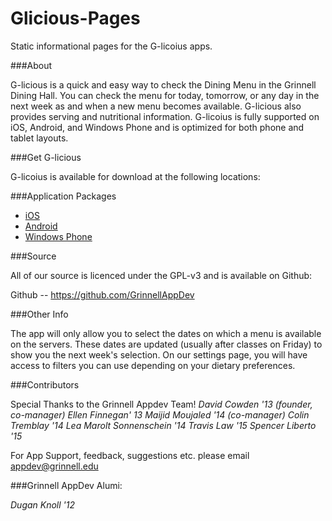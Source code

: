 Glicious-Pages
==============

Static informational pages for the G-licoius apps.

###About

G-licious is a quick and easy way to check the Dining Menu in the Grinnell Dining Hall. You can check the menu for today, tomorrow, or any day in the next week as and when a new menu becomes available. G-licious also provides serving and nutritional information.  G-licoius is fully supported on iOS, Android, and Windows Phone and is optimized for both phone and tablet layouts.

###Get G-licious

G-licoius is available for download at the following locations:

###Application Packages

* [iOS](https://itunes.apple.com/us/app/g-licious/id523738999?mt=8)
* [Android](https://play.google.com/store/apps/details?id=edu.grinnell.glicious&hl=en)
* [Windows Phone](http://www.windowsphone.com/en-us/store/app/glicious/47c4271a-6367-481f-829a-03cf586cf56c)

###Source

All of our source is licenced under the GPL-v3 and is available on Github:

Github -- https://github.com/GrinnellAppDev

###Other Info

The app will only allow you to select the dates on which a menu is available on the servers. These dates are updated (usually after classes on Friday) to show you the next week's selection. On our settings page, you will have access to filters you can use depending on your dietary preferences. 

###Contributors

Special Thanks to the Grinnell Appdev Team!
*David Cowden '13 (founder, co-manager)*
*Ellen Finnegan' 13*
*Maijid Moujaled '14 (co-manager)*
*Colin Tremblay '14*
*Lea Marolt Sonnenschein '14*
*Travis Law '15*
*Spencer Liberto '15*

For App Support, feedback, suggestions etc. please email appdev@grinnell.edu

###Grinnell AppDev Alumi:

*Dugan Knoll '12*